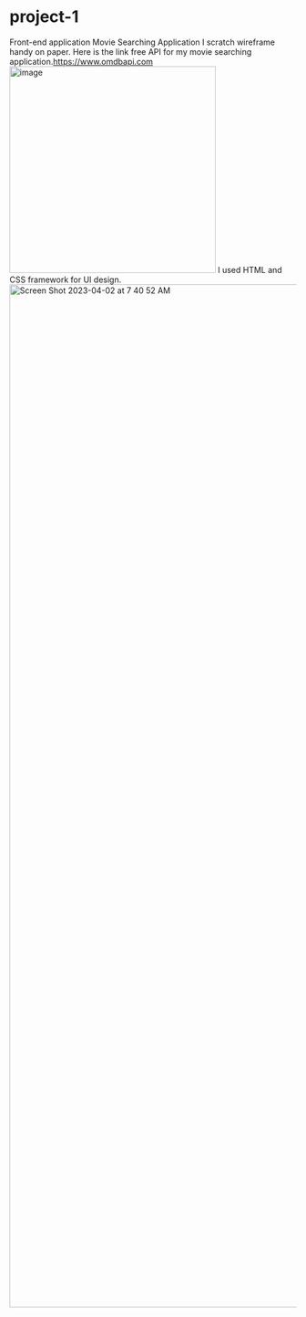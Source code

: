 # project-1
Front-end application 
Movie Searching Application
I scratch wireframe handy on paper. 
Here is the link free API for my movie searching application.https://www.omdbapi.com
<img width="362" alt="image" src="https://user-images.githubusercontent.com/124013032/229351346-7ae985da-e3c6-48c1-949f-55c20ab5b3c4.png">
I used HTML and CSS framework for UI design. 
<img width="1792" alt="Screen Shot 2023-04-02 at 7 40 52 AM" src="https://user-images.githubusercontent.com/124013032/229351450-e851e4d1-6400-4483-ae48-c46711b7da27.png">
